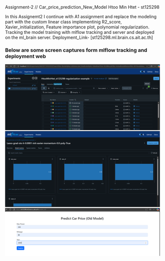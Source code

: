 Assignment-2 // Car_price_prediction_New_Model 
Htoo Min Htet - st125298

In this Assignemt2 I continue with A1 assignment and replace the modeling part with the custom linear class implementinig R2_score, 
Xavier_initialization, Feature importance plot, polynomial regularization.
Tracking the model training with mlflow tracking and server and deployed on the ml_brain server. 
Deployment_Link- [st125298.ml.brain.cs.ait.ac.th]

### Below are some screen captures form mlflow tracking and deployment web 


![Tracking with mlflow](data/MLfloe_tracking.png)
![mse and r2 score](data/MSE_R2_score.png)
![Deployment](<data/Predict with old  model.png>)
